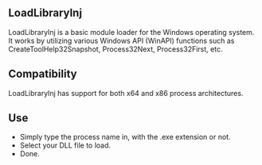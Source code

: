## LoadLibraryInj
LoadLibraryInj is a basic module loader for the Windows operating system. It works by utilizing various Windows API (WinAPI) functions such as CreateToolHelp32Snapshot, Process32Next, Process32First, etc.

## Compatibility
LoadLibraryInj has support for both x64 and x86 process architectures.

## Use
- Simply type the process name in, with the .exe extension or not.
- Select your DLL file to load.
- Done.
